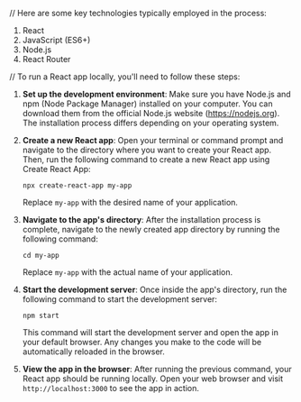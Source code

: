 // Here are some key technologies typically employed in the process:

1. React
2. JavaScript (ES6+)
3. Node.js
4. React Router

// To run a React app locally, you'll need to follow these steps:

1. **Set up the development environment**: Make sure you have Node.js and npm (Node Package Manager) installed on your computer. You can download them from the official Node.js website (https://nodejs.org). The installation process differs depending on your operating system.

2. **Create a new React app**: Open your terminal or command prompt and navigate to the directory where you want to create your React app. Then, run the following command to create a new React app using Create React App:

   ```shell
   npx create-react-app my-app
   ```

   Replace `my-app` with the desired name of your application.

3. **Navigate to the app's directory**: After the installation process is complete, navigate to the newly created app directory by running the following command:

   ```shell
   cd my-app
   ```

   Replace `my-app` with the actual name of your application.

4. **Start the development server**: Once inside the app's directory, run the following command to start the development server:

   ```shell
   npm start
   ```

   This command will start the development server and open the app in your default browser. Any changes you make to the code will be automatically reloaded in the browser.

5. **View the app in the browser**: After running the previous command, your React app should be running locally. Open your web browser and visit `http://localhost:3000` to see the app in action.
